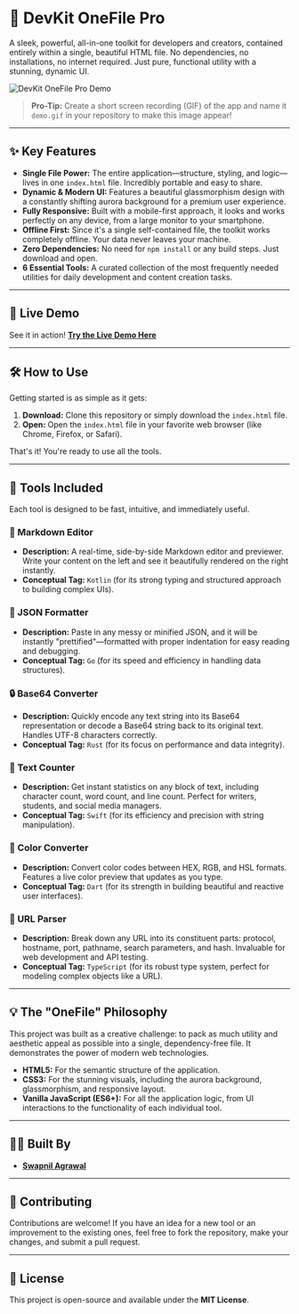 # 🧰 DevKit OneFile Pro

A sleek, powerful, all-in-one toolkit for developers and creators, contained entirely within a single, beautiful HTML file. No dependencies, no installations, no internet required. Just pure, functional utility with a stunning, dynamic UI.

![DevKit OneFile Pro Demo](https://raw.githubusercontent.com/swapagrawal14/dev-kit/main/demo.gif)
> **Pro-Tip:** Create a short screen recording (GIF) of the app and name it `demo.gif` in your repository to make this image appear!

---

## ✨ Key Features

*   **Single File Power:** The entire application—structure, styling, and logic—lives in one `index.html` file. Incredibly portable and easy to share.
*   **Dynamic & Modern UI:** Features a beautiful glassmorphism design with a constantly shifting aurora background for a premium user experience.
*   **Fully Responsive:** Built with a mobile-first approach, it looks and works perfectly on any device, from a large monitor to your smartphone.
*   **Offline First:** Since it's a single self-contained file, the toolkit works completely offline. Your data never leaves your machine.
*   **Zero Dependencies:** No need for `npm install` or any build steps. Just download and open.
*   **6 Essential Tools:** A curated collection of the most frequently needed utilities for daily development and content creation tasks.

---

## 🚀 Live Demo

See it in action! **[Try the Live Demo Here](https://swapagrawal14.github.io/dev-kit/)**

---

## 🛠️ How to Use

Getting started is as simple as it gets:

1.  **Download:** Clone this repository or simply download the `index.html` file.
2.  **Open:** Open the `index.html` file in your favorite web browser (like Chrome, Firefox, or Safari).

That's it! You're ready to use all the tools.

---

## 🧰 Tools Included

Each tool is designed to be fast, intuitive, and immediately useful.

### 📝 Markdown Editor
*   **Description:** A real-time, side-by-side Markdown editor and previewer. Write your content on the left and see it beautifully rendered on the right instantly.
*   **Conceptual Tag:** `Kotlin` (for its strong typing and structured approach to building complex UIs).

### 📄 JSON Formatter
*   **Description:** Paste in any messy or minified JSON, and it will be instantly "prettified"—formatted with proper indentation for easy reading and debugging.
*   **Conceptual Tag:** `Go` (for its speed and efficiency in handling data structures).

### 🔒 Base64 Converter
*   **Description:** Quickly encode any text string into its Base64 representation or decode a Base64 string back to its original text. Handles UTF-8 characters correctly.
*   **Conceptual Tag:** `Rust` (for its focus on performance and data integrity).

### 🔢 Text Counter
*   **Description:** Get instant statistics on any block of text, including character count, word count, and line count. Perfect for writers, students, and social media managers.
*   **Conceptual Tag:** `Swift` (for its efficiency and precision with string manipulation).

### 🎨 Color Converter
*   **Description:** Convert color codes between HEX, RGB, and HSL formats. Features a live color preview that updates as you type.
*   **Conceptual Tag:** `Dart` (for its strength in building beautiful and reactive user interfaces).

### 🔗 URL Parser
*   **Description:** Break down any URL into its constituent parts: protocol, hostname, port, pathname, search parameters, and hash. Invaluable for web development and API testing.
*   **Conceptual Tag:** `TypeScript` (for its robust type system, perfect for modeling complex objects like a URL).

---

## 💡 The "OneFile" Philosophy

This project was built as a creative challenge: to pack as much utility and aesthetic appeal as possible into a single, dependency-free file. It demonstrates the power of modern web technologies.

*   **HTML5:** For the semantic structure of the application.
*   **CSS3:** For the stunning visuals, including the aurora background, glassmorphism, and responsive layout.
*   **Vanilla JavaScript (ES6+):** For all the application logic, from UI interactions to the functionality of each individual tool.

---

## 👨‍💻 Built By

*   **[Swapnil Agrawal](https://github.com/swapagrawal14)**

---

## 🤝 Contributing

Contributions are welcome! If you have an idea for a new tool or an improvement to the existing ones, feel free to fork the repository, make your changes, and submit a pull request.

---

## 📄 License

This project is open-source and available under the **MIT License**.
